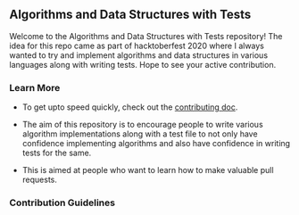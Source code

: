 ## Algorithms and Data Structures with Tests

Welcome to the Algorithms and Data Structures with Tests repository! The idea for this repo came as part of hacktoberfest 2020 where I always wanted to try and implement algorithms and data structures in various languages along with writing tests. Hope to see your active contribution.


### Learn More

* To get upto speed quickly, check out the [contributing doc](#).

* The aim of this repository is to encourage people to write various algorithm implementations along with a test file to not only have confidence implementing algorithms and also have confidence in writing tests for the same.

* This is aimed at people who want to learn how to make valuable pull requests.

### Contribution Guidelines
